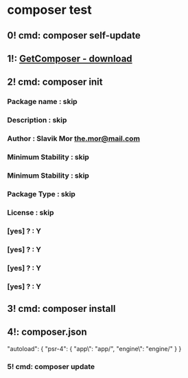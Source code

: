 # composer test

## 0! cmd: composer self-update

## 1!: [GetComposer - download](https://getcomposer.org/download/)

## 2! cmd: composer init
### Package name : skip
### Description : skip
### Author : Slavik Mor <the.mor@mail.com>
### Minimum Stability : skip
### Minimum Stability : skip
### Package Type : skip
### License : skip

### [yes] ? : Y
### [yes] ? : Y
### [yes] ? : Y
### [yes] ? : Y

## 3! cmd: composer install

## 4!: composer.json

"autoload": {
        "psr-4": {
            "app\\": "app/",
            "engine\\": "engine/"
        }
    }


### 5! cmd: composer update
